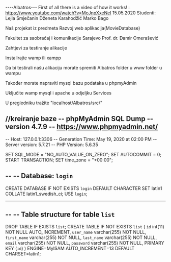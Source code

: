 ----Albatros---
First of all there is a video of how it works! : https://www.youtube.com/watch?v=McJnpXxeNeI
15.05.2020 
Studenti:
Lejla Smječanin
Dženeta Karahodžić
Marko Bago

Naš projekat iz predmeta Razvoj web aplikacija(MovieDatabase)

Fakultet za saobraćaj i komunikacije Sarajevo
Prof. dr. Damir Omerašević


Zahtjevi za testiranje alikacije

Instalirajte wamp ili xampp 

Da bi testirali našu alikaciju morate spremiti Albatros folder u www folder u wampu

Također morate napraviti mysql bazu podataka u phpmyAdmin 

Uključite wamp mysql i apache u odjeljku Services

U pregledniku tražite "localhost/Albatros/src/"

//kreiranje baze
-- phpMyAdmin SQL Dump
-- version 4.7.9
-- https://www.phpmyadmin.net/
--
-- Host: 127.0.0.1:3306
-- Generation Time: May 19, 2020 at 02:00 PM
-- Server version: 5.7.21
-- PHP Version: 5.6.35

SET SQL_MODE = "NO_AUTO_VALUE_ON_ZERO";
SET AUTOCOMMIT = 0;
START TRANSACTION;
SET time_zone = "+00:00";

--
-- Database: `login`
--
CREATE DATABASE IF NOT EXISTS `login` DEFAULT CHARACTER SET latin1 COLLATE latin1_swedish_ci;
USE `login`;

-- --------------------------------------------------------

--
-- Table structure for table `list`
--

DROP TABLE IF EXISTS `list`;
CREATE TABLE IF NOT EXISTS `list` (
  `id` int(11) NOT NULL AUTO_INCREMENT,
  `user_name` varchar(255) NOT NULL,
  `first_name` varchar(255) NOT NULL,
  `last_name` varchar(255) NOT NULL,
  `email` varchar(255) NOT NULL,
  `password` varchar(255) NOT NULL,
  PRIMARY KEY (`id`)
) ENGINE=MyISAM AUTO_INCREMENT=13 DEFAULT CHARSET=latin1;



